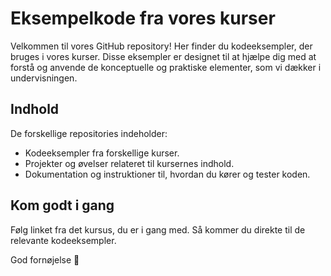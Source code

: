 # Eksempelkode fra vores kurser

Velkommen til vores GitHub repository! Her finder du kodeeksempler, der bruges i vores kurser. Disse eksempler er designet til at hjælpe dig med at forstå og anvende de konceptuelle og praktiske elementer, som vi dækker i undervisningen.

## Indhold

De forskellige repositories indeholder:

- Kodeeksempler fra forskellige kurser.
- Projekter og øvelser relateret til kursernes indhold.
- Dokumentation og instruktioner til, hvordan du kører og tester koden.

## Kom godt i gang

Følg linket fra det kursus, du er i gang med. Så kommer du direkte til de relevante kodeeksempler.

God fornøjelse 🥳
